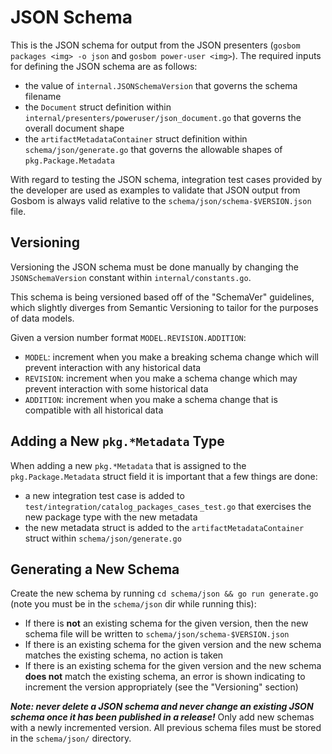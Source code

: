 # JSON Schema

This is the JSON schema for output from the JSON presenters (`gosbom packages <img> -o json` and `gosbom power-user <img>`). The required inputs for defining the JSON schema are as follows:

- the value of `internal.JSONSchemaVersion` that governs the schema filename
- the `Document` struct definition within `internal/presenters/poweruser/json_document.go` that governs the overall document shape
- the `artifactMetadataContainer` struct definition within `schema/json/generate.go` that governs the allowable shapes of `pkg.Package.Metadata`

With regard to testing the JSON schema, integration test cases provided by the developer are used as examples to validate that JSON output from Gosbom is always valid relative to the `schema/json/schema-$VERSION.json` file.

## Versioning

Versioning the JSON schema must be done manually by changing the `JSONSchemaVersion` constant within `internal/constants.go`.

This schema is being versioned based off of the "SchemaVer" guidelines, which slightly diverges from Semantic Versioning to tailor for the purposes of data models. 

Given a version number format `MODEL.REVISION.ADDITION`:

- `MODEL`: increment when you make a breaking schema change which will prevent interaction with any historical data
- `REVISION`: increment when you make a schema change which may prevent interaction with some historical data
- `ADDITION`: increment when you make a schema change that is compatible with all historical data

## Adding a New `pkg.*Metadata` Type

When adding a new `pkg.*Metadata` that is assigned to the `pkg.Package.Metadata` struct field it is important that a few things
are done:

- a new integration test case is added to `test/integration/catalog_packages_cases_test.go` that exercises the new package type with the new metadata
- the new metadata struct is added to the `artifactMetadataContainer` struct within `schema/json/generate.go`

## Generating a New Schema

Create the new schema by running `cd schema/json && go run generate.go` (note you must be in the `schema/json` dir while running this):

- If there is **not** an existing schema for the given version, then the new schema file will be written to `schema/json/schema-$VERSION.json`
- If there is an existing schema for the given version and the new schema matches the existing schema, no action is taken
- If there is an existing schema for the given version and the new schema **does not** match the existing schema, an error is shown indicating to increment the version appropriately (see the "Versioning" section)

***Note: never delete a JSON schema and never change an existing JSON schema once it has been published in a release!*** Only add new schemas with a newly incremented version. All previous schema files must be stored in the `schema/json/` directory.
